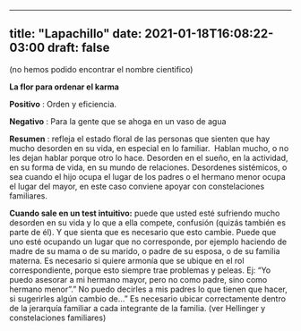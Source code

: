 
---
title: "Lapachillo"
date: 2021-01-18T16:08:22-03:00
draft: false
--- 
        

 

 



(no hemos podido
 encontrar el nombre cientifico)


**La flor para ordenar el karma** 



**Positivo** : Orden y eficiencia.


**Negativo** : Para la gente que se ahoga en un vaso de agua 
 


**Resumen** : refleja el estado floral de las personas que
 sienten que hay mucho desorden en su vida, en especial en lo familiar.  Hablan mucho, o no les dejan hablar porque
 otro lo hace. Desorden en el sueño, en la actividad, en su forma de vida, en su
 mundo de relaciones. Desordenes sistémicos, o sea cuando el hijo ocupa el lugar
 de los padres o el hermano menor ocupa el lugar del mayor, en este caso
 conviene apoyar con constelaciones familiares.


**Cuando sale en un test intuitivo:**  puede que usted esté sufriendo mucho desorden en su
 vida y lo que a ella compete, confusión (quizás también es parte de él). Y que
 sienta que es necesario que esto cambie.
Puede que uno esté
 ocupando un lugar que no corresponde, por ejemplo haciendo de madre de su mama
 o de su marido, o padre de su esposa, o de su familia materna. Es necesario si
 quiere armonía que se ubique en el rol correspondiente, porque esto siempre
 trae problemas y peleas. Ej: “Yo puedo asesorar a mi hermano mayor, pero no
 como padre, sino como hermano menor”.” No puedo decirles a mis padres lo que
 tienen que hacer, si sugerirles algún cambio de…”
Es necesario ubicar correctamente dentro de la jerarquía familiar a
 cada integrante de la familia. (ver Hellinger y constelaciones familiares)  




